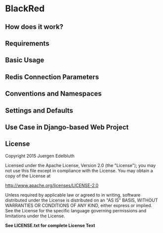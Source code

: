 # BlackRed

## How does it work?

## Requirements

## Basic Usage

## Redis Connection Parameters

## Conventions and Namespaces

## Settings and Defaults

## Use Case in Django-based Web Project

## License

Copyright 2015 Juergen Edelbluth

Licensed under the Apache License, Version 2.0 (the "License");
you may not use this file except in compliance with the License.
You may obtain a copy of the License at

   http://www.apache.org/licenses/LICENSE-2.0

Unless required by applicable law or agreed to in writing, software
distributed under the License is distributed on an "AS IS" BASIS,
WITHOUT WARRANTIES OR CONDITIONS OF ANY KIND, either express or implied.
See the License for the specific language governing permissions and
limitations under the License.

__See LICENSE.txt for complete License Text__
